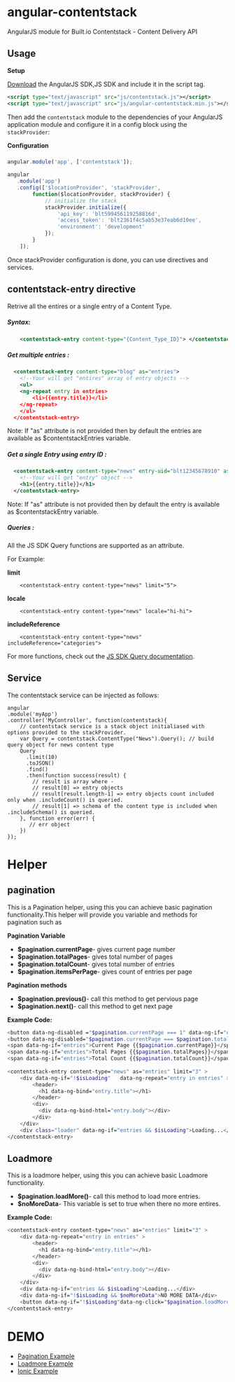 # angular-contentstack 
AngularJS module for Built.io Contentstack - Content Delivery API

## Usage

**Setup** 

[Download](http://www.built.io) the AngularJS SDK,JS SDK and include it in the script tag.

```xml
<script type="text/javascript" src="js/contentstack.js"></script>
<script type="text/javascript" src="js/angular-contentstack.min.js"></script>
```

Then add the `contentstack` module to the dependencies of your AngularJS application module and configure it in a config block using the `stackProvider`:

**Configuration**
### 
```javascript
angular.module('app', ['contentstack']);
```

```javascript
angular
   .module('app')
   .config(['$locationProvider', 'stackProvider',
	    function($locationProvider, stackProvider) {
	        // initialize the stack
	        stackProvider.initialize({
	            'api_key': 'blt599456119258816d',
	            'access_token': 'blt2361f4c5ab53e37eab6d10ee',
	            'environment': 'development'
	        });
	    }
	]);
```

Once stackProvider configuration is done, you can use directives and services. 

## contentstack-entry directive
Retrive all the entires or a single entry of a Content Type.

##### Syntax:
```xml
    <contentstack-entry content-type="{Content_Type_ID}"> </contentstack-entry>
```

##### Get multiple entries :

```xml
  <contentstack-entry content-type="blog" as="entries">
    <!--Your will get "entires" array of entry objects -->
    <ul>
    <ng-repeat entry in entries>
        <li>{{entry.title}}</li>
    </ng-repeat>
    </ul>
  </contentstack-entry>
```
Note: If "as" attribute is not provided then by default the entries are available as $contentstackEntries variable.

##### Get a single Entry using entry ID :
```xml
  <contentstack-entry content-type="news" entry-uid="blt12345678910" as="entry">
    <!--Your will get "entry" object -->
    <h1>{{entry.title}}</h1>
  </contentstack-entry>
```
Note: If "as" attribute is not provided then by default the entry is available as $contentstackEntry variable.

##### Queries  :
All the JS SDK Query functions are supported as an attribute.

For Example:

**limit**

        <contentstack-entry content-type="news" limit="5">

**locale**

        <contentstack-entry content-type="news" locale="hi-hi">

**includeReference**

        <contentstack-entry content-type="news" includeReference="categories">


For more functions, check out the [JS SDK Query documentation](https://contentstackdocs.built.io/js/api/global.html#Query).

## Service
The contentstack service can be injected as follows:

    angular
    .module('myApp')
    .controller('MyController', function(contentstack){
        // contentstack service is a stack object initialiased with options provided to the stackProvider.
        var Query = contentstack.ContentType("News").Query(); // build query object for news content type
        Query
          .limit(10)
          .toJSON()
          .find()
          .then(function success(result) {
            // result is array where -
            // result[0] => entry objects
            // result[result.length-1] => entry objects count included only when .includeCount() is queried.
            // result[1] => schema of the content type is included when .includeSchema() is queried.
        }, function error(err) {
           // err object
        })
    });
# Helper 
## pagination

 This is a Pagination helper, using this you can achieve basic pagination functionality.This helper will provide you variable and methods for pagination such as   

**Pagination Variable**
* **$pagination.currentPage**- gives current page number
* **$pagination.totalPages**- gives total number of pages
* **$pagination.totalCount**- gives total number of entries
* **$pagination.itemsPerPage**- gives count of entries per page

**Pagination methods**
* **$pagination.previous()**- call this method to get pervious page
* **$pagination.next()**- call this method to get next page

**Example Code:**
``` sh
<button data-ng-disabled ="$pagination.currentPage === 1" data-ng-if="entry" data-ng-click="$pagination.previous()">Previous</button>
<button data-ng-disabled="$pagination.currentPage === $pagination.totalPages" data-ng-if="entries" data-ng-click="!isLoading && $pagination.next()">Next</button>
<span data-ng-if="entries">Current Page {{$pagination.currentPage}}</span>
<span data-ng-if="entries">Total Pages {{$pagination.totalPages}}</span>
<span data-ng-if="entries">Total Count {{$pagination.totalCount}}</span>
      		
<contentstack-entry content-type="news" as="entries" limit="3" >
  	<div data-ng-if="!$isLoading"   data-ng-repeat="entry in entries" >
  		<header>
  		  <h1 data-ng-bind="entry.title"></h1>
  		</header>
  		<div>
  		  <div data-ng-bind-html="entry.body"></div>
  		</div>
  	</div>
  	<div class="loader" data-ng-if="entries && $isLoading">Loading...</div>
</contentstack-entry>
```
## Loadmore

This is a loadmore helper, using this you can achieve basic Loadmore functionality.

* **$pagination.loadMore()**- call this method to load more entries.
* **$noMoreData**- This variable is set to true when there no more entires. 

**Example Code:**
``` sh
<contentstack-entry content-type="news" as="entries" limit="3" >
  	<div data-ng-repeat="entry in entries" >
  		<header>
  		  <h1 data-ng-bind="entry.title"></h1>
  		</header>
  		<div>
  		  <div data-ng-bind-html="entry.body"></div>
  		</div>
  	</div>
  	<div data-ng-if="entries && $isLoading">Loading...</div>
  	<div data-ng-if="!$isLoading && $noMoreData">NO MORE DATA</div>
    <button data-ng-if="!$isLoading"data-ng-click="$pagination.loadMore()">loadMore</button>
</contentstack-entry>
``` 

# DEMO
* [Pagination Example](https://plnkr.co/edit/lYz3UoUrM9Z1tCaA7jPM?p=preview)
* [Loadmore Example](https://plnkr.co/edit/Mv1ps3L0OUuTe5by6voO?p=preview)
* [Ionic Example](https://harshalpatel91.github.io/Ionic_using_Ng-contentsatck/#/app/overview)

